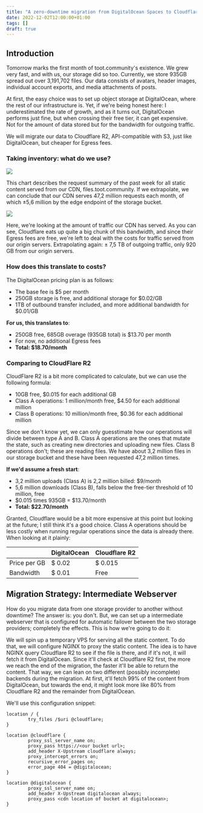 ```yaml
---
title: "A zero-downtime migration from DigitalOcean Spaces to Cloudflare R2"
date: 2022-12-02T12:00:00+01:00
tags: []
draft: true
---
```


## Introduction

Tomorrow marks the first month of toot.community's existence. We grew very fast, and with us, our storage did so too.
Currently, we store 935GB spread out over 3,191,702 files. Our data consists of avatars, header images, individual
account exports, and media attachments of posts.

At first, the easy choice was to set up object storage at DigitalOcean, where the rest of our infrastructure is. Yet, if
we're being honest here: I underestimated the rate of growth, and as it turns out, DigitalOcean performs just fine, but
when crossing their free tier, it can get expensive. Not for the amount of data stored but for the bandwidth for
outgoing traffic.

We will migrate our data to Cloudflare R2, API-compatible with S3, just like DigitalOcean, but cheaper for Egress fees.

### Taking inventory: what do we use?

![](/images/20221202-screenshot-cache-overview.png)

This chart describes the request summary of the past week for all static content served from our CDN,
files.toot.community. If we extrapolate, we can conclude that our CDN serves 47,2 million requests each month, of which
±5,6 million by the edge endpoint of the storage bucket.

![](/images/20221202-screenshot-bandwidth-cdn.png)

Here, we're looking at the amount of traffic our CDN has served. As you can see, Cloudflare eats up quite a big chunk of
this bandwidth, and since their Egress fees are free, we're left to deal with the costs for traffic served from our
origin servers. Extrapolating again: ± 7,5 TB of outgoing traffic, only 920 GB from our origin servers.

### How does this translate to costs?

The DigitalOcean pricing plan is as follows:

* The base fee is $5 per month
* 250GB storage is free, and additional storage for $0.02/GB
* 1TB of outbound transfer included, and more additional bandwidth for $0.01/GB

**For us, this translates to**:

* 250GB free, 685GB overage (935GB total) is $13.70 per month
* For now, no additional Egress fees
* **Total: $18.70/month**

### Comparing to CloudFlare R2

CloudFlare R2 is a bit more complicated to calculate, but we can use the following formula:

* 10GB free, $0.015 for each additional GB
* Class A operations: 1 million/month free, $4.50 for each additional million
* Class B operations: 10 million/month free, $0.36 for each additional million

Since we don't know yet, we can only guesstimate how our operations will divide between type A and B. Class A operations
are the ones that mutate the state, such as creating new directories and uploading new files. Class B operations don't;
these are reading files. We have about 3,2 million files in our storage bucket and these have been requested 47,2
million times.

**If we'd assume a fresh start**:

* 3,2 million uploads (Class A) is 2,2 million billed: $9/month
* 5,6 million downloads (Class B), falls below the free-tier threshold of 10 million, free
* $0.015 times 935GB = $13.70/month
* **Total: $22.70/month**

Granted, Cloudflare would be a bit more expensive at this point but looking at the future; I still think it's a good
choice. Class A operations should be less costly when running regular operations since the data is already there. When
looking at it plainly:

|              | DigitalOcean | Cloudflare R2 |
|--------------|--------------|---------------|
| Price per GB | $ 0.02       | $ 0.015       |
| Bandwidth    | $ 0.01       | Free          |

## Migration Strategy: Intermediate Webserver

How do you migrate data from one storage provider to another without downtime? The answer is: you don't. But, we can set
up a intermediate webserver that is configured for automatic failover between the two storage providers; completely the
effects. This is how we're going to do it:

We will spin up a temporary VPS for serving all the static content. To do that, we will configure NGINX to proxy the
static content. The idea is to have NGINX query Cloudflare R2 to see if the file is there, and if it's not, it will
fetch it from DigitalOcean. Since it'll check at Cloudflare R2 first, the more we reach the end of the migration, the
faster it'll be able to return the content. That way, we can lean on two different (possibly incomplete) backends during
the migration. At first, it'll fetch 99% of the content from DigitalOcean, but towards the end, it might look more like
80% from Cloudflare R2 and the remainder from DigitalOcean.

We'll use this configuration snippet:

```nginx
location / {
        try_files /$uri @cloudflare;
}

location @cloudflare {
        proxy_ssl_server_name on;
        proxy_pass https://<our bucket url>;
        add_header X-Upstream cloudflare always;
        proxy_intercept_errors on;
        recursive_error_pages on;
        error_page 404 = @digitalocean;
}

location @digitalocean {
        proxy_ssl_server_name on;
        add_header X-Upstream digitalocean always;
        proxy_pass <cdn location of bucket at digitalocean>;
}
```

